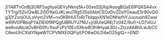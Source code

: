 $START$nOnBj3ORFSsghyaQEVyNkmj5k+00xeSSjXq/AoogBQsE6IPQXSA4vxTYTrg/52v/QwBL2i5D1teGJKLwu7Rg535stIAbtCEOzDvZDoYOeauE5r90vQGg3jYZxnjOULoVym2VM+nv0KBHUlToR/TblqqxXN1eDNfwfhYJuszuoh9Zwalw69VGPBbqPYaZIEI0fRPQgfJBRUYJ7NU+j/dlUieQREjTz04Z/9uf/+LO7xlUJwe6vnAb/aOvBH00f+1IxuFzPz10EvSXkw8l3h9Hyak30z+Ztzz4A8hlLwJbCCC6eoUhCXldYNpeWTCPVMXE0QFlyEPO6wDiLD4eO25glQ==$END$